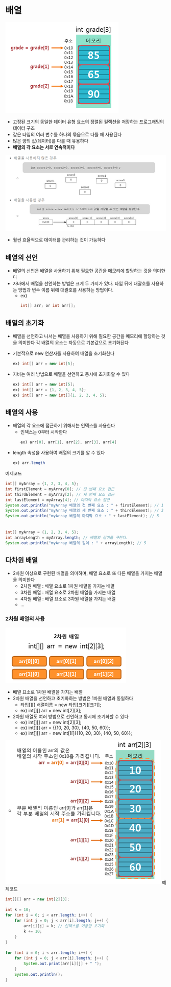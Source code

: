 # 배열
![image](./assets/image-53.png)
- 고정된 크기의 동일한 데이터 유형 요소의 정렬된 컬렉션을 저장하는 프로그래밍의 데이터 구조
- 같은 타입의 여러 변수를 하나의 묶음으로 다룰 때 사용된다
- 많은 양의 값(데이터)를 다룰 때 유용하다
- <strong>배열의 각 요소는 서로 연속적이다</strong>


![image](./assets/image-54.png)
- 훨씬 효율적으로 데이터를 관리하는 것이 가능하다

## 배열의 선언
- 배열의 선언은 배열을 사용하기 위해 필요한 공간을 메모리에 할당하는 것을 의미한다
- 자바에서 배열을 선언하는 방법은 크게 두 가지가 있다. 타입 뒤에 대괄호를 사용하는 방법과 변수 이름 뒤에 대괄호를 사용하는 방법이다.
  - ex) 
    ```java
    int[] arr; or int arr[];
    ```

## 배열의 초기화
- 배열을 선언하고 나서는 배열을 사용하기 위해 필요한 공간을 메모리에 할당하는 것을 의미한다
각 배열의 요소는 자동으로 기본값으로 초기화된다
- 기본적으로 new 연산자를 사용하여 배열을 초기화한다
  ```java
  ex) int[] arr = new int[5];
  ```

- 자바는 여러 방법으로 배열을 선언하고 동시에 초기화할 수 있다
  ```java
  ex) int[] arr = new int[5];  
  ex) int[] arr = {1, 2, 3, 4, 5};
  ex) int[] arr = new int[]{1, 2, 3, 4, 5};
    ```

## 배열의 사용
- 배열의 각 요소에 접근하기 위해서는 인덱스를 사용한다
  - 인덱스는 0부터 시작한다
    ```java
    ex) arr[0], arr[1], arr[2], arr[3], arr[4]
    ```
- length 속성을 사용하여 배열의 크기를 알 수 있다
    ```java
    ex) arr.length
    ```

예제코드
```java
int[] myArray = {1, 2, 3, 4, 5};
int firstElement = myArray[0]; // 첫 번째 요소 접근
int thirdElement = myArray[2]; // 세 번째 요소 접근
int lastElement = myArray[4]; // 마지막 요소 접근
System.out.println("myArray 배열의 첫 번째 요소 : " + firstElement); // 1
System.out.println("myArray 배열의 세 번째 요소 : " + thirdElement); // 3
System.out.println("myArray 배열의 마지막 요소 : " + lastElement); // 5


int[] myArray = {1, 2, 3, 4, 5};
int arrayLength = myArray.length; // 배열의 길이를 구한다.
System.out.println("myArray 배열의 길이 : " + arrayLength); // 5
```

## 다차원 배열
- 2차원 이상으로 구현된 배열을 의미하며, 배열 요소로 또 다른 배열을 가지는 배열을 의미한다
  - 2차원 배열 : 배열 요소로 1차원 배열을 가지는 배열
  - 3차원 배열 : 배열 요소로 2차원 배열을 가지는 배열
  - 4차원 배열 : 배열 요소로 3차원 배열을 가지는 배열
  - …

### 2차원 배열의 사용
![image](./assets/image-55.png)

- 배열 요소로 1차원 배열을 가지는 배열
- 2차원 배열을 선언하고 초기화하는 방법은 1차원 배열과 동일하다
  - 타입[][] 배열이름 = new 타입[크기][크기];
  - ex) int[][] arr = new int[2][3];
- 2차원 배열도 여러 방법으로 선언하고 동시에 초기화할 수 있다
  - ex) int[][] arr = new int[2][3];
  - ex) int[][] arr = {{10, 20, 30}, {40, 50, 60}};
  - ex) int[][] arr = new int[][]{{10, 20, 30}, {40, 50, 60}};

![image](./assets/image-56.png)
예제코드
```java
int[][] arr = new int[2][3];

int k = 10;
for (int i = 0; i < arr.length; i++) {
    for (int j = 0; j < arr[i].length; j++) {
        arr[i][j] = k; // 인덱스를 이용한 초기화
        k += 10;
    }
}

for (int i = 0; i < arr.length; i++) {
    for (int j = 0; j < arr[i].length; j++) {
        System.out.print(arr[i][j] + " ");
    }
    System.out.println();
}
```
